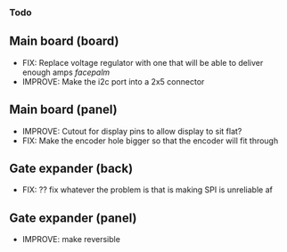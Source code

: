 ### Todo

## Main board (board)

- FIX: Replace voltage regulator with one that will be able to deliver enough amps *facepalm*
- IMPROVE: Make the i2c port into a 2x5 connector

## Main board (panel)

- IMPROVE: Cutout for display pins to allow display to sit flat?
- FIX: Make the encoder hole bigger so that the encoder will fit through


## Gate expander (back)

- FIX: ?? fix whatever the problem is that is making SPI is unreliable af

## Gate expander (panel)

- IMPROVE: make reversible


